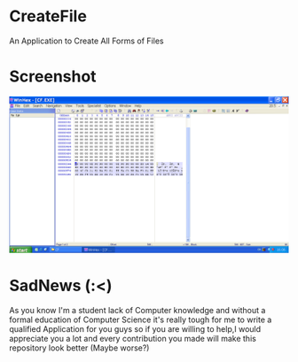 # CreateFile
An Application to Create All Forms of Files
# Screenshot
![ScreenShot_Windows XP](https://github.com/PHAGE-Official/CreateFile/blob/main/Description/SC.png)
# SadNews (:<)
As you know I'm a student lack of Computer knowledge and without a formal education of Computer Science it's really tough for me to write a qualified Application for you guys so if you are willing to help,I would appreciate you a lot and every contribution you made will make this repository look better (Maybe worse?)
